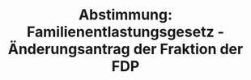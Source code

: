 ---
abstimmung:
  abstimmung: 4
  bundestagssitzung: 89
  legislaturperiode: 19
categories:
- Todo
data:
- title: Abstimmungsergebnis 20190321_1-data.pdf
  url: /res/2021-btw/abstimmungsergebnisse/20190321_1-data.pdf
- title: Abstimmungsergebnis 20190321_1_xls-data.xls
  url: /res/2021-btw/abstimmungsergebnisse/20190321_1_xls-data.xls
- title: Abstimmungsergebnis 20190321_1_xls-datacsv
  url: /res/2021-btw/abstimmungsergebnisse/csv/20190321_1_xls-datacsv
ergebnis:
  afd:
    enthaltung: 0
    gesamt: 91
    ja: 0
    nein: 85
    nichtabgegeben: 6
    ungueltig: 0
  bü90/gr:
    enthaltung: 12
    gesamt: 67
    ja: 20
    nein: 32
    nichtabgegeben: 3
    ungueltig: 0
  cdu/csu:
    enthaltung: 0
    gesamt: 246
    ja: 235
    nein: 0
    nichtabgegeben: 11
    ungueltig: 0
  die linke.:
    enthaltung: 0
    gesamt: 69
    ja: 0
    nein: 66
    nichtabgegeben: 3
    ungueltig: 0
  fdp:
    enthaltung: 14
    gesamt: 80
    ja: 48
    nein: 11
    nichtabgegeben: 7
    ungueltig: 0
  file: 20190321_1_xls-data.xls
  fraktionslos:
    enthaltung: 0
    gesamt: 4
    ja: 0
    nein: 3
    nichtabgegeben: 1
    ungueltig: 0
  spd:
    enthaltung: 2
    gesamt: 152
    ja: 135
    nein: 5
    nichtabgegeben: 10
    ungueltig: 0
layout: abstimmung
links:
- title: Link zu bundestag.de
  url: https://www.bundestag.de/parlament/plenum/abstimmung/abstimmung?id=552
preview: 'Deutscher Bundestag


  89. Sitzung des Deutschen Bundestages

  am Donnerstag, 21. März 2019


  Endgültiges Ergebnis der Namentlichen Abstimmung Nr. 4


  Beschlussempfehlung des Auswärtigen Ausschusses (3. Ausschuss) zu dem Antrag der

  Bundesregierung

  Fortsetzung der Beteiligung bewaffneter deutscher Streitkräfte am NATO-geführten
  Einsatz

  Resolute Support für die Ausbildung, Beratung und Unterstützung der afghanischen

  nationalen Verteidigungs- und Sicherheitskräfte in Afghanistan

  Drs. 19/7726 und 19/8424'
tags:
- Todo
title: 'Abstimmung: Familienentlastungsgesetz - Änderungsantrag der Fraktion der FDP'
---